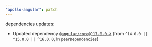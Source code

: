 ```yaml
---
"apollo-angular": patch
---
```

dependencies updates:
  - Updated dependency [`@angular/core@^17.0.0` ↗︎](https://www.npmjs.com/package/@angular/core/v/17.0.0) (from `^14.0.0 || ^15.0.0 || ^16.0.0`, in `peerDependencies`)
